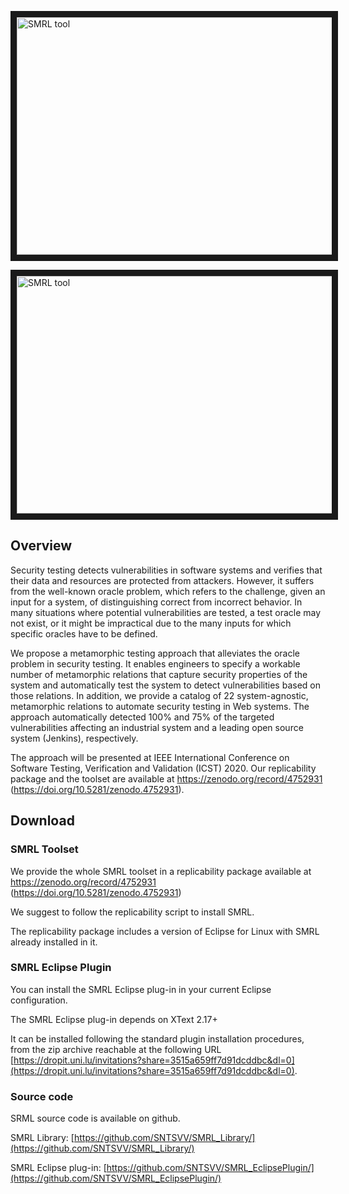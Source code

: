 <a href="http://www.youtube.com/watch?feature=player_embedded&v=VOPyBHsjI6g" target="_blank"><img src="http://img.youtube.com/vi/VOPyBHsjI6g/0.jpg" alt="SMRL tool" width="540" height="380" border="10" /></a>

<a href="http://www.youtube.com/watch?feature=player_embedded&v=9kx6u9LsGxs" target="_blank"><img src="http://img.youtube.com/vi/9kx6u9LsGxs/0.jpg" alt="SMRL tool" width="540" height="380" border="10" /></a>

## Overview 

Security testing detects vulnerabilities in software systems and verifies that their data and resources are protected from attackers. However, it suffers from the well-known oracle problem, which refers to the challenge, given an input for a system, of distinguishing correct from incorrect behavior. In many situations where potential vulnerabilities are tested, a test oracle may not exist, or it might be impractical due to the many inputs for which specific oracles have to be defined.

We propose a metamorphic testing approach that alleviates the oracle problem in security testing. It enables engineers to specify a workable number of metamorphic relations that capture security properties of the system and automatically test the system to detect vulnerabilities based on those relations. In addition, we provide a catalog of 22 system-agnostic, metamorphic relations to automate security testing in Web systems. The approach automatically detected 100% and 75% of the targeted vulnerabilities affecting an industrial system and a leading open source system (Jenkins), respectively.

The approach will be presented at IEEE International Conference on Software Testing, Verification and Validation (ICST) 2020. Our replicability package and the toolset are available at https://zenodo.org/record/4752931 (https://doi.org/10.5281/zenodo.4752931).

## Download


### SMRL Toolset

We provide the whole SMRL toolset in a replicability package available at https://zenodo.org/record/4752931 (https://doi.org/10.5281/zenodo.4752931)


We suggest to follow the replicability script to install SMRL.

The replicability package includes a version of Eclipse for Linux with SMRL already installed in it. 



### SMRL Eclipse Plugin

You can install the SMRL Eclipse plug-in in your current Eclipse configuration.

The SMRL Eclipse plug-in depends on XText 2.17+

It can be installed following the standard plugin installation procedures, from the zip archive reachable at the following URL [https://dropit.uni.lu/invitations?share=3515a659ff7d91dcddbc&dl=0](https://dropit.uni.lu/invitations?share=3515a659ff7d91dcddbc&dl=0).

### Source code

SRML source code is available on github.

SMRL Library: [https://github.com/SNTSVV/SMRL_Library/](https://github.com/SNTSVV/SMRL_Library/)

SMRL Eclipse plug-in: [https://github.com/SNTSVV/SMRL_EclipsePlugin/](https://github.com/SNTSVV/SMRL_EclipsePlugin/)



